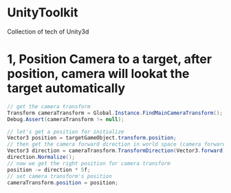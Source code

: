# UnityToolkit
Collection of tech of Unity3d

# 1, Position Camera to a target, after position, camera will lookat the target automatically

```c#
// get the camera transform
Transform cameraTransform = Global.Instance.FindMainCameraTransform();
Debug.Assert(cameraTransform != null);

// let's get a position for initialize
Vector3 position = targetGameObject.transform.position;
// then get the camera forward direction in world space (camera forward in local space is always Vector3.forward)
Vector3 direction = cameraTransform.TransformDirection(Vector3.forward);
direction.Normalize();
// now we get the right position for camera transform
position -= direction * 5f;
// set camera transform's position
cameraTransform.position = position;
